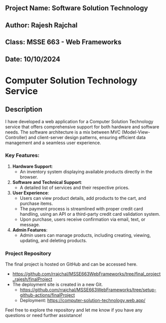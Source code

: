 ## Project Name: Software Solution Technology
## Author: Rajesh Rajchal
## Class: MSSE 663 - Web Frameworks
## Date: 10/10/2024

# Computer Solution Technology Service

## Description
I have developed a web application for a Computer Solution Technology service that offers comprehensive support for both hardware and software needs. The software architecture is a mix between MVC (Model-View-Controller) and client-server design patterns, ensuring efficient data management and a seamless user experience.

### Key Features:
1. **Hardware Support**:
   - An inventory system displaying available products directly in the browser.
2. **Software and Technical Support**:
   - A detailed list of services and their respective prices.
3. **User Experience**:
   - Users can view product details, add products to the cart, and purchase items.
   - The payment process is streamlined with proper credit card handling, using an API or a third-party credit card validation system.
   - Upon purchase, users receive confirmation via email, text, or message.
4. **Admin Features**:
   - Admin users can manage products, including creating, viewing, updating, and deleting products.

### Project Repository
The final project is hosted on GitHub and can be accessed here.
- https://github.com/rrajchal/MSSE663WebFrameworks/tree/final_project_rajesh/finalProject<br>
- The deployment site is created in a new Git.
   - https://github.com/rrajchal/MSSE663WebFrameworks/tree/setup-github-actions/finalProject<br>
   - Deployment: https://computer-solution-technology.web.app/<br>

Feel free to explore the repository and let me know if you have any questions or need further assistance!
